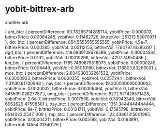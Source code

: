 # yobit-bittrex-arb
another arb

{ ant_btc:
   { percentDifference: 90.78285714285714,
     yobitPrice: 0.000007,
     bittrexPrice: 0.00064248,
     yobitVol: 0.11462726,
     bittrexVol: 251313.53070971 },
  dct_btc:
   { percentDifference: 854.5555555555555,
     yobitPrice: 4.5e-7,
     bittrexPrice: 0.000385,
     yobitVol: 0.05112155,
     bittrexVol: 1764797.16386387 },
  dgd_btc:
   { percentDifference: 419.6836108676599,
     yobitPrice: 0.00004564,
     bittrexPrice: 0.0192,
     yobitVol: 0.00010299,
     bittrexVol: 4207.74950486 },
  lun_btc:
   { percentDifference: 1785.7469879518073,
     yobitPrice: 0.00000249,
     bittrexPrice: 0.004449,
     yobitVol: 0.05010189,
     bittrexVol: 178803.63266001 },
  mue_btc:
   { percentDifference: 2.804930332261522,
     yobitPrice: 0.00000933,
     bittrexPrice: 0.0000355,
     yobitVol: 0.02572441,
     bittrexVol: 1131130.81700948 },
  nav_btc:
   { percentDifference: 19.200000000000003,
     yobitPrice: 0.0000032,
     bittrexPrice: 0.00006464,
     yobitVol: 0,
     bittrexVol: 345599.02827787 },
  omg_btc:
   { percentDifference: 6272.571428571428,
     yobitPrice: 2.8e-7,
     bittrexPrice: 0.0017566,
     yobitVol: 0.30942546,
     bittrexVol: 6962629.47598501 },
  pay_btc:
   { percentDifference: 1351.3444444444444,
     yobitPrice: 9e-7,
     bittrexPrice: 0.00121711,
     yobitVol: 0.17585798,
     bittrexVol: 6514022.05471309 },
  rep_btc:
   { percentDifference: 122.43861315601995,
     yobitPrice: 0.00004211,
     bittrexPrice: 0.005198,
     yobitVol: 0.0193991,
     bittrexVol: 14554.01340176 } 
